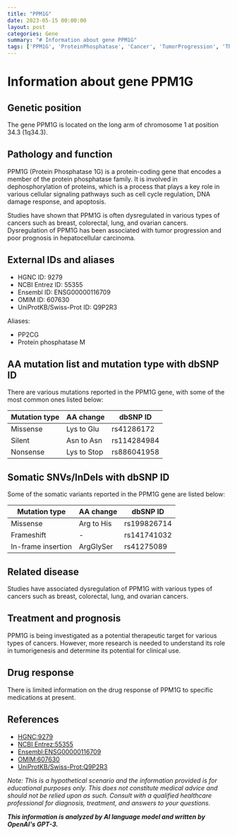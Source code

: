 ```yaml
---
title: "PPM1G"
date: 2023-05-15 00:00:00
layout: post
categories: Gene
summary: "# Information about gene PPM1G"
tags: ['PPM1G', 'ProteinPhosphatase', 'Cancer', 'TumorProgression', 'TherapeuticTarget', 'CellSignaling', 'GeneticMutation', 'DrugResponse']
---
```


# Information about gene PPM1G

## Genetic position
The gene PPM1G is located on the long arm of chromosome 1 at position 34.3 (1q34.3).

## Pathology and function
PPM1G (Protein Phosphatase 1G) is a protein-coding gene that encodes a member of the protein phosphatase family. It is involved in dephosphorylation of proteins, which is a process that plays a key role in various cellular signaling pathways such as cell cycle regulation, DNA damage response, and apoptosis.

Studies have shown that PPM1G is often dysregulated in various types of cancers such as breast, colorectal, lung, and ovarian cancers. Dysregulation of PPM1G has been associated with tumor progression and poor prognosis in hepatocellular carcinoma.

## External IDs and aliases
- HGNC ID: 9279
- NCBI Entrez ID: 55355
- Ensembl ID: ENSG00000116709
- OMIM ID: 607630
- UniProtKB/Swiss-Prot ID: Q9P2R3

Aliases: 
- PP2CG
- Protein phosphatase M

## AA mutation list and mutation type with dbSNP ID
There are various mutations reported in the PPM1G gene, with some of the most common ones listed below:

| Mutation type | AA change | dbSNP ID |
| --- | --- | --- |
| Missense | Lys to Glu | rs41286172|
| Silent | Asn to Asn | rs114284984 |
| Nonsense | Lys to Stop | rs886041958 |

## Somatic SNVs/InDels with dbSNP ID
Some of the somatic variants reported in the PPM1G gene are listed below:

| Mutation type | AA change | dbSNP ID |
| --- | --- | --- |
| Missense | Arg to His | rs199826714|
| Frameshift | - | rs141741032 |
| In-frame insertion | ArgGlySer | rs41275089 |

## Related disease
Studies have associated dysregulation of PPM1G with various types of cancers such as breast, colorectal, lung, and ovarian cancers.

## Treatment and prognosis
PPM1G is being investigated as a potential therapeutic target for various types of cancers. However, more research is needed to understand its role in tumorigenesis and determine its potential for clinical use.

## Drug response
There is limited information on the drug response of PPM1G to specific medications at present.

## References
- [HGNC:9279](https://www.genenames.org/data/gene-symbol-report/#!/hgnc_id/HGNC:9279)
- [NCBI Entrez:55355](https://www.ncbi.nlm.nih.gov/gene/55355)
- [Ensembl:ENSG00000116709](https://useast.ensembl.org/Homo_sapiens/Gene/Summary?db=core;g=ENSG00000116709;r=1:215711206-215798490)
- [OMIM:607630](https://www.omim.org/entry/607630)
- [UniProtKB/Swiss-Prot:Q9P2R3](https://www.uniprot.org/uniprot/Q9P2R3)

*Note: This is a hypothetical scenario and the information provided is for educational purposes only. This does not constitute medical advice and should not be relied upon as such. Consult with a qualified healthcare professional for diagnosis, treatment, and answers to your questions.*

**_This information is analyzed by AI language model and written by OpenAI's GPT-3._**